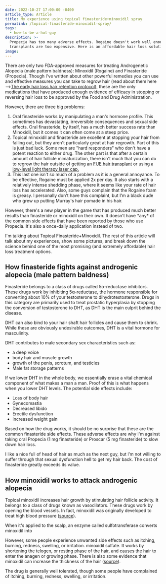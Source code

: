 ```yaml
---
date: 2022-10-27 17:00:00 -0400
article_type: Article
title: My experience using topical finasteride+minoxidil spray
permalink: /topical-finasteride-minoxidil-spray/
tags:
  - how-to-be-a-hot-guy
description: >-
  Propecia has too many adverse effects. Rogaine doesn't work well enough. Hair
  transplants are too expensive. Here is an affordable hair loss solution.
image:
---
```

There are only two FDA-approved measures for treating Androgenetic Alopecia (male pattern baldness): Minoxidil (Rogaine) and Finasteride (Propecia). Though I've written about other powerful remedies you can use and effective measures you can take to regrow hair (read about them here—&gt;[The early hair loss hair retention protocol](/early-hair-loss-hair-retention-method/)), these are the only medications that have produced enough evidence of efficacy in stopping or reversing hair loss to be approved by the Food and Drug Administration.

However, there are three big problems:

1. Oral finasteride works by manipulating a man's hormone profile. This sometimes has devastating, irreversible consequences and sexual side effects. Oral finasteride, by itself, has a much better success rate than Minoxidil, but it comes it can often come at a steep price.
2. Topical minoxidil and finasteride are excellent at stopping your hair from falling out, but they aren't particularly great at hair regrowth. Part of this is just bad luck. Some men are "hard responders" who don't have a potent reaction to either drug. The other part is that after a certain amount of hair follicle miniaturization, there isn't much that you can do to regrow the hair outside of getting an [FUE hair transplant](/my-personal-experience-getting-an-fue-hair-transplant/) or using a [low-level light therapy laser cap.](/low-level-light-therapy-for-hair-loss/)
3. This last one isn't so much of a problem as it is a general annoyance. To be effective, Rogaine must be applied 2x per day. It also starts with a relatively intense shedding phase, where it seems like your rate of hair loss has accelerated. Also, some guys complain that the Rogaine foam is greasy. I personally don't have this complaint, but I'm a black dude who grew up putting Murray's hair pomade in his hair.

However, there's a new player in the game that has produced much better results than finasteride or minoxidil on their own. It doesn't have \*any\* of the common side effects that have been reported by those who use Propecia. It's also a once-daily application instead of two.

I'm talking about Topical Finasteride+Minoxidil. The rest of this article will talk about my experiences, show some pictures, and break down the science behind one of the most promising (and extremely affordable) hair loss treatment options.

## How finasteride fights against androgenic alopecia (male pattern baldness)

Finasteride belongs to a class of drugs called 5α-reductase inhibitors. These drugs work by inhibiting 5α-reductase, the hormone responsible for converting about 10% of your testosterone to dihydrotestosterone. Drugs in this category are primarily used to treat prostatic hyperplasia by stopping the conversion of testosterone to DHT, as DHT is the main culprit behind the disease.

DHT can also bind to your hair shaft hair follicles and cause them to shrink. While these are obviously undesirable outcomes, DHT is a vital hormone for masculinity.

DHT contributes to male secondary sex characteristics such as:

* a deep voice
* body hair and muscle growth
* growth of the penis, scrotum, and testicles
* Male fat storage patterns

If we lower DHT in the whole body, we essentially erase a vital chemical component of what makes a man a man. Proof of this is what happens when you lower DHT levels. The potential side effects include:

* Loss of body hair
* Gynecomastia
* Decreased libido
* Erectile dysfunction
* Increased weight gain

Based on how the drug works, it should be no surprise that these are the common finasteride side effects. These adverse effects are why I'm against taking oral Propecia (1 mg finasteride) or Proscar (5 mg finasteride) to slow down hair loss.

I like a nice full of head of hair as much as the next guy, but I’m not willing to suffer through that sexual dysfunction hell to get my hair back. The cost of finasteride greatly exceeds its value.

## How minoxidil works to attack androgenic alopecia

Topical minoxidil increases hair growth by stimulating hair follicle activity. It belongs to a class of drugs known as vasodilators. These drugs work by opening the blood vessels. In fact, minoxidil was originally developed to treat high blood pressure ([source](https://www.ncbi.nlm.nih.gov/pmc/articles/PMC8109604/)).

When it's applied to the scalp, an enzyme called sulfotransferase converts minoxidil into&nbsp;

However, some people experience unwanted side effects such as itching, burning, redness, swelling, or irritation. minoxidil sulfate. It works by shortening the telogen, or resting phase of the hair, and causes the hair to enter the anagen or growing phase. There is also some evidence that minoxidil can increase the thickness of the hair ([source](https://www.ncbi.nlm.nih.gov/books/NBK482378/)).

The drug is generally well tolerated, though some people have complained of itching, burning, redness, swelling, or irritation.

&nbsp;